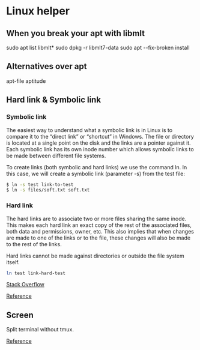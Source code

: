 # Linux helper

## When you break your apt with libmlt
sudo apt list libmlt\*
sudo dpkg -r libmlt7-data
sudo apt --fix-broken install

## Alternatives over apt
apt-file
aptitude

## Hard link & Symbolic link

### Symbolic link

The easiest way to understand what a symbolic link is in Linux is to compare it to the
“direct link” or “shortcut” in Windows. The file or directory is located at a single 
point on the disk and the links are a pointer against it. Each symbolic link has its own
inode number which allows symbolic links to be made between different file systems.

To create links (both symbolic and hard links) we use the command ln. In this case, 
we will create a symbolic link (parameter -s) from the test file:

```bash
$ ln -s test link-to-test
$ ln -s files/soft.txt soft.txt
```

### Hard link

The hard links are to associate two or more files sharing the same inode. This makes each
hard link an exact copy of the rest of the associated files, both data and permissions, 
owner, etc. This also implies that when changes are made to one of the links or to the 
file, these changes will also be made to the rest of the links.

Hard links cannot be made against directories or outside the file system itself.


```bash
ln test link-hard-test
```

[Stack Overflow](https://stackoverflow.com/questions/185899/what-is-the-difference-between-a-symbolic-link-and-a-hard-link)

[Reference](https://blog.devgenius.io/hard-link-and-a-symbolic-link-any-difference-ef8b9bd61734#:~:text=Symbolic%20links%20can%20be%20made,number%2C%20symbolic%20links%20do%20not.)

## Screen

Split terminal without tmux.

[Reference](https://linuxize.com/post/how-to-use-linux-screen/)
